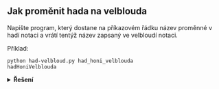 ## Jak proměnit hada na velblouda

Napište program, který dostane na příkazovém řádku název proměnné v hadí notaci a vrátí tentýž název zapsaný ve velbloudí notaci.

Příklad:

```text
python had-velbloud.py had_honi_velblouda
hadHoniVelblouda
```

<details>
<summary><b>Řešení</b></summary>


```python
import sys

retezec = sys.argv[1]

title_s_mezerami = retezec.replace('_', ' ').title()
prvni_male = title_s_mezerami[0].lower() + title_s_mezerami[1:]
vysledek = ''.join(prvni_male.split())

print(vysledek)
```


</details>
